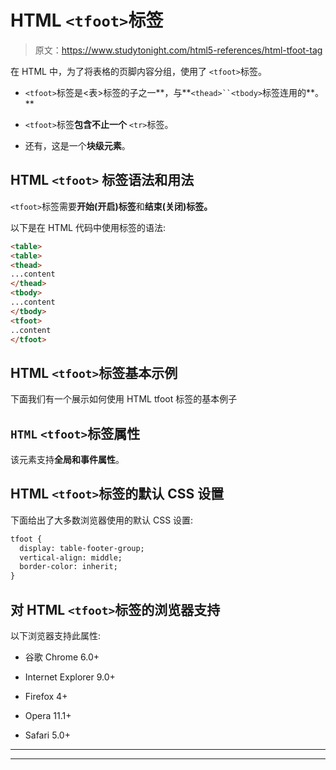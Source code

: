 # HTML `<tfoot>`标签

> 原文：<https://www.studytonight.com/html5-references/html-tfoot-tag>

在 HTML 中，为了将表格的页脚内容分组，使用了 `<tfoot>`标签。

*   `<tfoot>`标签是<表>标签的子之一**，与**`<thead>``<tbody>`标签连用的**。**

*   `<tfoot>`标签**包含不止一个** `<tr>`标签。

*   还有，这是一个**块级元素**。

## HTML `<tfoot>` 标签语法和用法

`<tfoot>`标签需要**开始(开启)标签**和**结束(关闭)标签。**

以下是在 HTML 代码中使用标签的语法:

```html
<table>
<table>
<thead>
...content
</thead>
<tbody>
...content
</tbody>
<tfoot>
..content
</tfoot> 
```

## HTML `<tfoot>`标签基本示例

下面我们有一个展示如何使用 HTML tfoot 标签的基本例子

## `HTML` `<tfoot>`标签属性

该元素支持**全局和事件属性**。

## HTML `<tfoot>`标签的默认 CSS 设置

下面给出了大多数浏览器使用的默认 CSS 设置:

```html
tfoot {
  display: table-footer-group;
  vertical-align: middle;
  border-color: inherit;
}
```

## 对 HTML `<tfoot>`标签的浏览器支持

以下浏览器支持此属性:

*   谷歌 Chrome 6.0+

*   Internet Explorer 9.0+

*   Firefox 4+

*   Opera 11.1+

*   Safari 5.0+

* * *

* * *